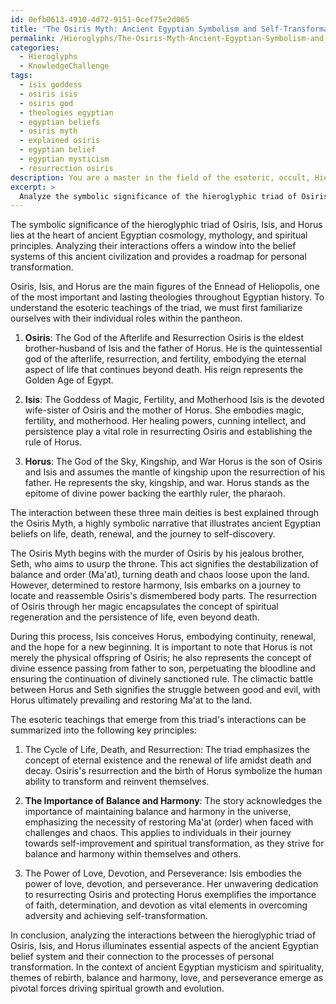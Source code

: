```yaml
---
id: 0efb0613-4910-4d72-9151-0cef75e2d065
title: 'The Osiris Myth: Ancient Egyptian Symbolism and Self-Transformation'
permalink: /Hieroglyphs/The-Osiris-Myth-Ancient-Egyptian-Symbolism-and-Self-Transformation/
categories:
  - Hieroglyphs
  - KnowledgeChallenge
tags:
  - isis goddess
  - osiris isis
  - osiris god
  - theologies egyptian
  - egyptian beliefs
  - osiris myth
  - explained osiris
  - egyptian belief
  - egyptian mysticism
  - resurrection osiris
description: You are a master in the field of the esoteric, occult, Hieroglyphs and Education. You are a writer of tests, challenges, textbooks and deep knowledge on Hieroglyphs for initiates and students to gain deep insights and understanding from. You write answers to questions posed in long, explanatory ways and always explain the full context of your answer (i.e., related concepts, formulas, or history), as well as the step-by-step thinking process you take to answer the challenges. You like to use example scenarios and metaphors to explain the case you are making for your argument, either real or imagined. Summarize the key themes, ideas, and conclusions at the end.
excerpt: > 
  Analyze the symbolic significance of the hieroglyphic triad of Osiris, Isis, and Horus, and identify the underlying esoteric teachings within their interactions that provide insight into ancient Egyptian spiritual principles and the processes of personal transformation.
---
```

The symbolic significance of the hieroglyphic triad of Osiris, Isis, and Horus lies at the heart of ancient Egyptian cosmology, mythology, and spiritual principles. Analyzing their interactions offers a window into the belief systems of this ancient civilization and provides a roadmap for personal transformation.

Osiris, Isis, and Horus are the main figures of the Ennead of Heliopolis, one of the most important and lasting theologies throughout Egyptian history. To understand the esoteric teachings of the triad, we must first familiarize ourselves with their individual roles within the pantheon.

1. **Osiris**: The God of the Afterlife and Resurrection
Osiris is the eldest brother-husband of Isis and the father of Horus. He is the quintessential god of the afterlife, resurrection, and fertility, embodying the eternal aspect of life that continues beyond death. His reign represents the Golden Age of Egypt.

2. **Isis**: The Goddess of Magic, Fertility, and Motherhood
Isis is the devoted wife-sister of Osiris and the mother of Horus. She embodies magic, fertility, and motherhood. Her healing powers, cunning intellect, and persistence play a vital role in resurrecting Osiris and establishing the rule of Horus.

3. **Horus**: The God of the Sky, Kingship, and War
Horus is the son of Osiris and Isis and assumes the mantle of kingship upon the resurrection of his father. He represents the sky, kingship, and war. Horus stands as the epitome of divine power backing the earthly ruler, the pharaoh.

The interaction between these three main deities is best explained through the Osiris Myth, a highly symbolic narrative that illustrates ancient Egyptian beliefs on life, death, renewal, and the journey to self-discovery.

The Osiris Myth begins with the murder of Osiris by his jealous brother, Seth, who aims to usurp the throne. This act signifies the destabilization of balance and order (Ma'at), turning death and chaos loose upon the land. However, determined to restore harmony, Isis embarks on a journey to locate and reassemble Osiris's dismembered body parts. The resurrection of Osiris through her magic encapsulates the concept of spiritual regeneration and the persistence of life, even beyond death.

During this process, Isis conceives Horus, embodying continuity, renewal, and the hope for a new beginning. It is important to note that Horus is not merely the physical offspring of Osiris; he also represents the concept of divine essence passing from father to son, perpetuating the bloodline and ensuring the continuation of divinely sanctioned rule. The climactic battle between Horus and Seth signifies the struggle between good and evil, with Horus ultimately prevailing and restoring Ma'at to the land.

The esoteric teachings that emerge from this triad's interactions can be summarized into the following key principles:

1. The Cycle of Life, Death, and Resurrection: The triad emphasizes the concept of eternal existence and the renewal of life amidst death and decay. Osiris's resurrection and the birth of Horus symbolize the human ability to transform and reinvent themselves.

2. **The Importance of Balance and Harmony**: The story acknowledges the importance of maintaining balance and harmony in the universe, emphasizing the necessity of restoring Ma'at (order) when faced with challenges and chaos. This applies to individuals in their journey towards self-improvement and spiritual transformation, as they strive for balance and harmony within themselves and others.

3. The Power of Love, Devotion, and Perseverance: Isis embodies the power of love, devotion, and perseverance. Her unwavering dedication to resurrecting Osiris and protecting Horus exemplifies the importance of faith, determination, and devotion as vital elements in overcoming adversity and achieving self-transformation.

In conclusion, analyzing the interactions between the hieroglyphic triad of Osiris, Isis, and Horus illuminates essential aspects of the ancient Egyptian belief system and their connection to the processes of personal transformation. In the context of ancient Egyptian mysticism and spirituality, themes of rebirth, balance and harmony, love, and perseverance emerge as pivotal forces driving spiritual growth and evolution.
